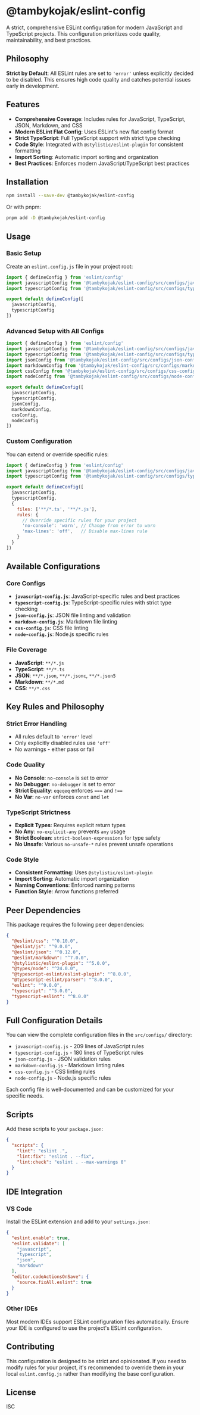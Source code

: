 # @tambykojak/eslint-config

A strict, comprehensive ESLint configuration for modern JavaScript and TypeScript projects. This configuration prioritizes code quality, maintainability, and best practices.

## Philosophy

**Strict by Default**: All ESLint rules are set to `'error'` unless explicitly decided to be disabled. This ensures high code quality and catches potential issues early in development.

## Features

- **Comprehensive Coverage**: Includes rules for JavaScript, TypeScript, JSON, Markdown, and CSS
- **Modern ESLint Flat Config**: Uses ESLint's new flat config format
- **Strict TypeScript**: Full TypeScript support with strict type checking
- **Code Style**: Integrated with `@stylistic/eslint-plugin` for consistent formatting
- **Import Sorting**: Automatic import sorting and organization
- **Best Practices**: Enforces modern JavaScript/TypeScript best practices

## Installation

```bash
npm install --save-dev @tambykojak/eslint-config
```

Or with pnpm:

```bash
pnpm add -D @tambykojak/eslint-config
```

## Usage

### Basic Setup

Create an `eslint.config.js` file in your project root:

```javascript
import { defineConfig } from 'eslint/config'
import javascriptConfig from '@tambykojak/eslint-config/src/configs/javascript-config.js'
import typescriptConfig from '@tambykojak/eslint-config/src/configs/typescript-config.js'

export default defineConfig([
  javascriptConfig,
  typescriptConfig
])
```

### Advanced Setup with All Configs

```javascript
import { defineConfig } from 'eslint/config'
import javascriptConfig from '@tambykojak/eslint-config/src/configs/javascript-config.js'
import typescriptConfig from '@tambykojak/eslint-config/src/configs/typescript-config.js'
import jsonConfig from '@tambykojak/eslint-config/src/configs/json-config.js'
import markdownConfig from '@tambykojak/eslint-config/src/configs/markdown-config.js'
import cssConfig from '@tambykojak/eslint-config/src/configs/css-config.js'
import nodeConfig from '@tambykojak/eslint-config/src/configs/node-config.js'

export default defineConfig([
  javascriptConfig,
  typescriptConfig,
  jsonConfig,
  markdownConfig,
  cssConfig,
  nodeConfig
])
```

### Custom Configuration

You can extend or override specific rules:

```javascript
import { defineConfig } from 'eslint/config'
import javascriptConfig from '@tambykojak/eslint-config/src/configs/javascript-config.js'
import typescriptConfig from '@tambykojak/eslint-config/src/configs/typescript-config.js'

export default defineConfig([
  javascriptConfig,
  typescriptConfig,
  {
    files: ['**/*.ts', '**/*.js'],
    rules: {
      // Override specific rules for your project
      'no-console': 'warn', // Change from error to warn
      'max-lines': 'off',   // Disable max-lines rule
    }
  }
])
```

## Available Configurations

### Core Configs

- **`javascript-config.js`**: JavaScript-specific rules and best practices
- **`typescript-config.js`**: TypeScript-specific rules with strict type checking
- **`json-config.js`**: JSON file linting and validation
- **`markdown-config.js`**: Markdown file linting
- **`css-config.js`**: CSS file linting
- **`node-config.js`**: Node.js specific rules

### File Coverage

- **JavaScript**: `**/*.js`
- **TypeScript**: `**/*.ts`
- **JSON**: `**/*.json`, `**/*.jsonc`, `**/*.json5`
- **Markdown**: `**/*.md`
- **CSS**: `**/*.css`

## Key Rules and Philosophy

### Strict Error Handling
- All rules default to `'error'` level
- Only explicitly disabled rules use `'off'`
- No warnings - either pass or fail

### Code Quality
- **No Console**: `no-console` is set to error
- **No Debugger**: `no-debugger` is set to error
- **Strict Equality**: `eqeqeq` enforces `===` and `!==`
- **No Var**: `no-var` enforces `const` and `let`

### TypeScript Strictness
- **Explicit Types**: Requires explicit return types
- **No Any**: `no-explicit-any` prevents `any` usage
- **Strict Boolean**: `strict-boolean-expressions` for type safety
- **No Unsafe**: Various `no-unsafe-*` rules prevent unsafe operations

### Code Style
- **Consistent Formatting**: Uses `@stylistic/eslint-plugin`
- **Import Sorting**: Automatic import organization
- **Naming Conventions**: Enforced naming patterns
- **Function Style**: Arrow functions preferred

## Peer Dependencies

This package requires the following peer dependencies:

```json
{
  "@eslint/css": "^0.10.0",
  "@eslint/js": "^9.0.0",
  "@eslint/json": "^0.12.0",
  "@eslint/markdown": "^7.0.0",
  "@stylistic/eslint-plugin": "^5.0.0",
  "@types/node": "^24.0.0",
  "@typescript-eslint/eslint-plugin": "^8.0.0",
  "@typescript-eslint/parser": "^8.0.0",
  "eslint": "^9.0.0",
  "typescript": "^5.0.0",
  "typescript-eslint": "^8.0.0"
}
```

## Full Configuration Details

You can view the complete configuration files in the `src/configs/` directory:

- `javascript-config.js` - 209 lines of JavaScript rules
- `typescript-config.js` - 180 lines of TypeScript rules
- `json-config.js` - JSON validation rules
- `markdown-config.js` - Markdown linting rules
- `css-config.js` - CSS linting rules
- `node-config.js` - Node.js specific rules

Each config file is well-documented and can be customized for your specific needs.

## Scripts

Add these scripts to your `package.json`:

```json
{
  "scripts": {
    "lint": "eslint .",
    "lint:fix": "eslint . --fix",
    "lint:check": "eslint . --max-warnings 0"
  }
}
```

## IDE Integration

### VS Code

Install the ESLint extension and add to your `settings.json`:

```json
{
  "eslint.enable": true,
  "eslint.validate": [
    "javascript",
    "typescript",
    "json",
    "markdown"
  ],
  "editor.codeActionsOnSave": {
    "source.fixAll.eslint": true
  }
}
```

### Other IDEs

Most modern IDEs support ESLint configuration files automatically. Ensure your IDE is configured to use the project's ESLint configuration.

## Contributing

This configuration is designed to be strict and opinionated. If you need to modify rules for your project, it's recommended to override them in your local `eslint.config.js` rather than modifying the base configuration.

## License

ISC
